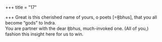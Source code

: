 +++
title = "17"

+++
Great is this cherished name of yours, o poets [=R̥bhus], that you all  become “gods” to Indra.  
You are partner with the dear R̥bhus, much-invoked one. (All of you,)  fashion this insight here for us to win.  